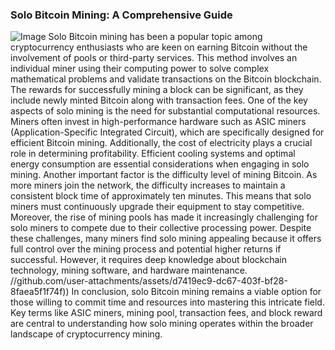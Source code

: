 ### Solo Bitcoin Mining: A Comprehensive Guide

![Image](https://github.com/user-attachments/assets/d7419ec9-dc67-403f-bf28-8faea5f1f74f)
Solo Bitcoin mining has been a popular topic among cryptocurrency enthusiasts who are keen on earning Bitcoin without the involvement of pools or third-party services. This method involves an individual miner using their computing power to solve complex mathematical problems and validate transactions on the Bitcoin blockchain. The rewards for successfully mining a block can be significant, as they include newly minted Bitcoin along with transaction fees.
One of the key aspects of solo mining is the need for substantial computational resources. Miners often invest in high-performance hardware such as ASIC miners (Application-Specific Integrated Circuit), which are specifically designed for efficient Bitcoin mining. Additionally, the cost of electricity plays a crucial role in determining profitability. Efficient cooling systems and optimal energy consumption are essential considerations when engaging in solo mining.
Another important factor is the difficulty level of mining Bitcoin. As more miners join the network, the difficulty increases to maintain a consistent block time of approximately ten minutes. This means that solo miners must continuously upgrade their equipment to stay competitive. Moreover, the rise of mining pools has made it increasingly challenging for solo miners to compete due to their collective processing power.
Despite these challenges, many miners find solo mining appealing because it offers full control over the mining process and potential higher returns if successful. However, it requires deep knowledge about blockchain technology, mining software, and hardware maintenance.
 //github.com/user-attachments/assets/d7419ec9-dc67-403f-bf28-8faea5f1f74f))
In conclusion, solo Bitcoin mining remains a viable option for those willing to commit time and resources into mastering this intricate field. Key terms like ASIC miners, mining pool, transaction fees, and block reward are central to understanding how solo mining operates within the broader landscape of cryptocurrency mining.
